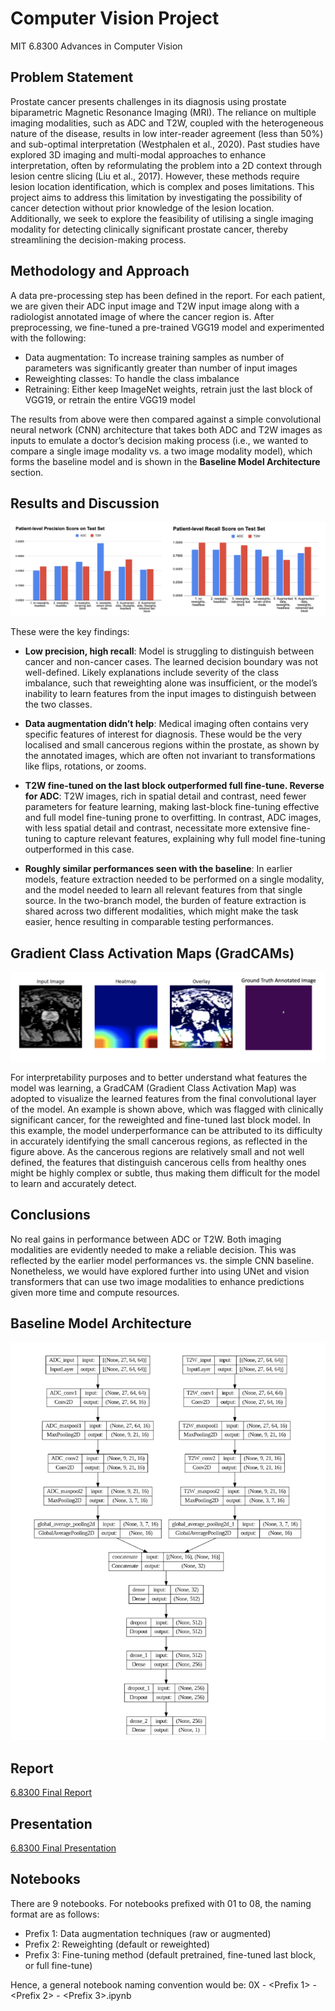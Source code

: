 # Computer Vision Project
MIT 6.8300 Advances in Computer Vision

## Problem Statement
Prostate cancer presents challenges in its diagnosis using prostate biparametric Magnetic Resonance Imaging (MRI). The reliance on multiple imaging modalities, such as ADC and T2W, coupled with the heterogeneous nature of the disease, results in low inter-reader agreement (less than 50%) and sub-optimal interpretation (Westphalen et al., 2020). Past studies have explored 3D imaging and multi-modal approaches to enhance interpretation, often by reformulating the problem into a 2D context through lesion centre slicing (Liu et al., 2017). However, these methods require lesion location identification, which is complex and poses limitations. This project aims to address this limitation by investigating the possibility of cancer detection without prior knowledge of the lesion location. Additionally, we seek to explore the feasibility of utilising a single imaging modality for detecting clinically significant prostate cancer, thereby streamlining the decision-making process.

## Methodology and Approach
A data pre-processing step has been defined in the report. For each patient, we are given their ADC input image and T2W input image along with a radiologist annotated image of where the cancer region is. After preprocessing, we fine-tuned a pre-trained VGG19 model and experimented with the following:

- Data augmentation: To increase training samples as number of parameters was significantly greater than number of input images
- Reweighting classes: To handle the class imbalance
- Retraining: Either keep ImageNet weights, retrain just the last block of VGG19, or retrain the entire VGG19 model

The results from above were then compared against a simple convolutional neural network (CNN) architecture that takes both ADC and T2W images as inputs to emulate a doctor’s decision making process (i.e., we wanted to compare a single image modality vs. a two image modality model), which forms the baseline model and is shown in the **Baseline Model Architecture** section.

## Results and Discussion
![Precision Recall Results](./precision-recall-results.png)

These were the key findings:
- **Low precision, high recall**: Model is struggling to distinguish between cancer and non-cancer cases. The learned decision boundary was not well-defined. Likely explanations include severity of the class imbalance, such that reweighting alone was insufficient, or the model’s inability to learn features from the input images to distinguish between the two classes.
  
- **Data augmentation didn’t help**: Medical imaging often contains very specific features of interest for diagnosis. These would be the very localised and small cancerous regions within the prostate, as shown by the annotated images, which are often not invariant to transformations like flips, rotations, or zooms.

- **T2W fine-tuned on the last block outperformed full fine-tune. Reverse for ADC**: T2W images, rich in spatial detail and contrast, need fewer parameters for feature learning, making last-block fine-tuning effective and full model fine-tuning prone to overfitting. In contrast, ADC images, with less spatial detail and contrast, necessitate more extensive fine-tuning to capture relevant features, explaining why full model fine-tuning outperformed in this case.

- **Roughly similar performances seen with the baseline**: In earlier models, feature extraction needed to be performed on a single modality, and the model needed to learn all relevant features from that single source. In the two-branch model, the burden of feature extraction is shared across two different modalities, which might make the task easier, hence resulting in comparable testing performances.

## Gradient Class Activation Maps (GradCAMs)
![GradCAM](./gradcam-vis.png)

For interpretability purposes and to better understand what features the model was learning, a GradCAM (Gradient Class Activation Map) was adopted to visualize the learned features from the final convolutional layer of the model. An example is shown above, which was flagged with clinically significant cancer, for the reweighted and fine-tuned last block model. In this example, the model underperformance can be attributed to its difficulty in accurately identifying the small cancerous regions, as reflected in the figure above. As the cancerous regions are relatively small and not well defined, the features that distinguish cancerous cells from healthy ones might be highly complex or subtle, thus making them difficult for the model to learn and accurately detect. 

## Conclusions
No real gains in performance between ADC or T2W. Both imaging modalities are evidently needed to make a reliable decision. This was reflected by the earlier model performances vs. the simple CNN baseline. Nonetheless, we would have explored further into using UNet and vision transformers that can use two image modalities to enhance predictions given more time and compute resources.

## Baseline Model Architecture
![Baseline Mode Architecture](./baseline-model-arch.png)

## Report
[6.8300 Final Report](./68300-final-report.pdf)

## Presentation
[6.8300 Final Presentation](./68300-final-presentation.pptx)

## Notebooks
There are 9 notebooks. For notebooks prefixed with 01 to 08, the naming format are as follows:
- Prefix 1: Data augmentation techniques (raw or augmented)
- Prefix 2: Reweighting (default or reweighted)
- Prefix 3: Fine-tuning method (default pretrained, fine-tuned last block, or full fine-tune)

Hence, a general notebook naming convention would be: 0X - <Prefix 1> - <Prefix 2> - <Prefix 3>.ipynb 
